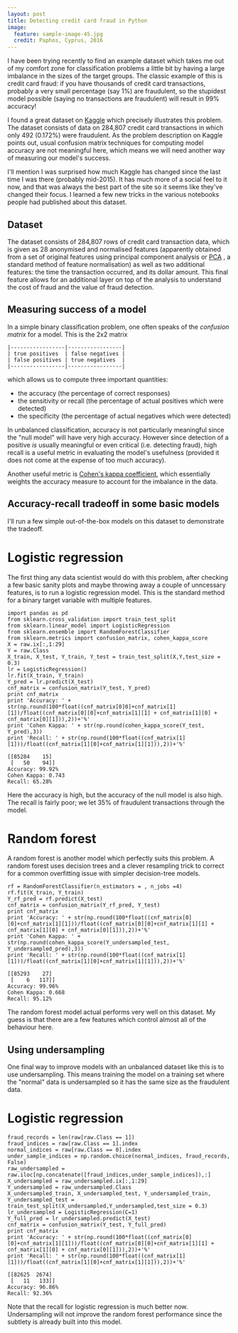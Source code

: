 ```yaml
---
layout: post
title: Detecting credit card fraud in Python
image:
  feature: sample-image-45.jpg
  credit: Paphos, Cyprus, 2016
---
```


I have been trying recently to find an example dataset which takes me out of my comfort zone for classification problems a little bit by having a large imbalance in the sizes of the target groups. The classic example of this is credit card fraud: if you have thousands of credit card transactions, probably a very small percentage (say 1%) are fraudulent, so the stupidest model possible (saying no transactions are fraudulent) will result in 99% accuracy! 

I found a great dataset on [Kaggle](https://www.kaggle.com/dalpozz/creditcardfraud/kernels) which precisely illustrates this problem. The dataset consists of data on 284,807 credit card transactions in which only 492 (0.172%) were fraudulent. As the problem description on Kaggle points out, usual confusion matrix techniques for computing model accuracy are not meaningful here, which means we will need another way of measuring our model's success. 

I'll mention I was surprised how much Kaggle has changed since the last time I was there (probably mid-2015). It has much more of a social feel to it now, and that was always the best part of the site so it seems like they've changed their focus. I learned a few new tricks in the various notebooks people had published about this dataset. 

## Dataset

The dataset consists of 284,807 rows of credit card transaction data, which is given as 28 anonymised and normalised features (apparently obtained from a set of original features using principal component analysis or [PCA](https://en.wikipedia.org/wiki/Principal_component_analysis) , a standard method of feature normalisation) as well as two additional features: the time the transaction occurred, and its dollar amount. This final feature allows for an additional layer on top of the analysis to understand the cost of fraud and the value of fraud detection. 

## Measuring success of a model

In a simple binary classification problem, one often speaks of the *confusion matrix* for a model. This is the 2x2 matrix 

```
|-----------------|-----------------| 
| true positives  | false negatives |
| false positives | true negatives  | 
|-----------------|-----------------|
```

which allows us to compute three important quantities:

- the accuracy (the percentage of correct responses)
- the sensitivity or recall (the percentage of actual positives which were detected)
- the specificity (the percentage of actual negatives which were detected)

In unbalanced classification, accuracy is not particularly meaningful since the "null model" will have very high accuracy. However since detection of a positive *is* usually meaningful or even critical (i.e. detecting fraud), high recall is a useful metric in evaluating the model's usefulness (provided it does not come at the expense of too much accuracy). 

Another useful metric is [Cohen's kappa coefficient](https://en.wikipedia.org/wiki/Cohen's_kappa), which essentially weights the accuracy measure to account for the imbalance in the data. 

## Accuracy-recall tradeoff in some basic models

I'll run a few simple out-of-the-box models on this dataset to demonstrate the tradeoff. 

# Logistic regression

The first thing any data scientist would do with this problem, after checking a few basic sanity plots and maybe throwing away a couple of unncessary features, is to run a logistic regression model. This is the standard method for a binary target variable with multiple features.

```
import pandas as pd
from sklearn.cross_validation import train_test_split
from sklearn.linear_model import LogisticRegression
from sklearn.ensemble import RandomForestClassifier
from sklearn.metrics import confusion_matrix, cohen_kappa_score
X = raw.ix[:,1:29]
Y = raw.Class
X_train, X_test, Y_train, Y_test = train_test_split(X,Y,test_size = 0.3)
lr = LogisticRegression()
lr.fit(X_train, Y_train)
Y_pred = lr.predict(X_test)
cnf_matrix = confusion_matrix(Y_test, Y_pred)
print cnf_matrix
print 'Accuracy: ' + str(np.round(100*float((cnf_matrix[0]0]+cnf_matrix[1][1])/float((cnf_matrix[0][0]+cnf_matrix[1][1] + cnf_matrix[1][0] + cnf_matrix[0][1])),2))+'%'
print 'Cohen Kappa: ' + str(np.round(cohen_kappa_score(Y_test, Y_pred),3))
print 'Recall: ' + str(np.round(100*float((cnf_matrix[1][1]))/float((cnf_matrix[1][0]+cnf_matrix[1][1])),2))+'%'
```

```
[[85284    15]
 [   50    94]]
Accuracy: 99.92%
Cohen Kappa: 0.743
Recall: 65.28%
```

Here the accuracy is high, but the accuracy of the null model is also high. The recall is fairly poor; we let 35% of fraudulent transactions through the model. 

# Random forest 

A random forest is another model which perfectly suits this problem. A random forest uses decision trees and a clever resampling trick to correct for a common overfitting issue with simpler decision-tree models. 

```
rf = RandomForestClassifier(n_estimators = , n_jobs =4)
rf.fit(X_train, Y_train)
Y_rf_pred = rf.predict(X_test)
cnf_matrix = confusion_matrix(Y_rf_pred, Y_test)
print cnf_matrix
print 'Accuracy: ' + str(np.round(100*float((cnf_matrix[0][0]+cnf_matrix[1][1]))/float((cnf_matrix[0][0]+cnf_matrix[1][1] + cnf_matrix[1][0] + cnf_matrix[0][1])),2))+'%'
print 'Cohen Kappa: ' + str(np.round(cohen_kappa_score(Y_undersampled_test, Y_undersampled_pred),3))
print 'Recall: ' + str(np.round(100*float((cnf_matrix[1][1]))/float((cnf_matrix[1][0]+cnf_matrix[1][1])),2))+'%'
```

```
[[85293    27]
 [    6   117]]
Accuracy: 99.96%
Cohen Kappa: 0.668
Recall: 95.12%
```

The random forest model actual performs very well on this dataset. My guess is that there are a few features which control almost all of the behaviour here. 

## Using undersampling

One final way to improve models with an unbalanced dataset like this is to use undersampling. This means training the model on a training set where the "normal" data is undersampled so it has the same size as the fraudulent data. 

# Logistic regression

```
fraud_records = len(raw[raw.Class == 1])
fraud_indices = raw[raw.Class == 1].index
normal_indices = raw[raw.Class == 0].index
under_sample_indices = np.random.choice(normal_indices, fraud_records, False)
raw_undersampled = raw.iloc[np.concatenate([fraud_indices,under_sample_indices]),:]
X_undersampled = raw_undersampled.ix[:,1:29]
Y_undersampled = raw_undersampled.Class
X_undersampled_train, X_undersampled_test, Y_undersampled_train, Y_undersampled_test = train_test_split(X_undersampled,Y_undersampled,test_size = 0.3)
lr_undersampled = LogisticRegression(C=1)
Y_full_pred = lr_undersampled.predict(X_test)
cnf_matrix = confusion_matrix(Y_test, Y_full_pred)
print cnf_matrix
print 'Accuracy: ' + str(np.round(100*float((cnf_matrix[0][0]+cnf_matrix[1][1]))/float((cnf_matrix[0][0]+cnf_matrix[1][1] + cnf_matrix[1][0] + cnf_matrix[0][1])),2))+'%'
print 'Recall: ' + str(np.round(100*float((cnf_matrix[1][1]))/float((cnf_matrix[1][0]+cnf_matrix[1][1])),2))+'%'
```

```
[[82625  2674]
 [   11   133]]
Accuracy: 96.86%
Recall: 92.36%
```

Note that the recall for logistic regression is much better now. Undersampling will not improve the random forest performance since the subtlety is already built into this model. 



